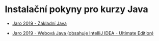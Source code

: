 Instalační pokyny pro kurzy Java
================================


* [Jaro 2019 - Základní Java](2019-jaro/community/)

* [Jaro 2019 - Webová Java (obsahuje IntelliJ IDEA - Ultimate Edition)](2019-jaro/ultimate/)
